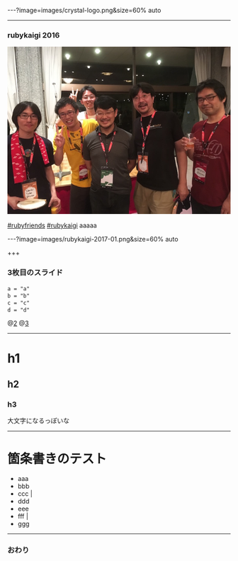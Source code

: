 ---?image=images/crystal-logo.png&size=60% auto

---

### rubykaigi 2016

![rubykaigi-2016-01](images/rubykaigi-2016-01.JPG)



[#rubyfriends](https://twitter.com/hashtag/rubyfriends?src=hash) [#rubykaigi](https://twitter.com/hashtag/rubykaigi?src=hash)
aaaaa


---?image=images/rubykaigi-2017-01.png&size=60% auto


+++


### 3枚目のスライド

```crystal
a = "a"
b = "b"
c = "c"
d = "d"
```
@[2](これは"b"です)
@[3](これは"c"です)


---

# h1

## h2

### h3

大文字になるっぽいな

---

# 箇条書きのテスト

- aaa
- bbb
- ccc |
- ddd
- eee
- fff |
- ggg

---

### おわり
